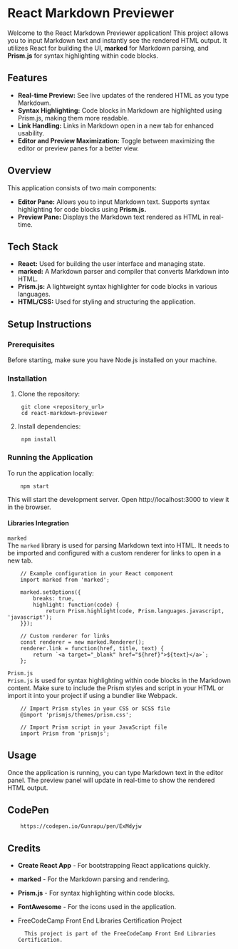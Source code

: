 # React Markdown Previewer

Welcome to the React Markdown Previewer application! This project allows you to input Markdown text and instantly see the rendered HTML output. It utilizes React for building the UI, **marked** for Markdown parsing, and **Prism.js** for syntax highlighting within code blocks.

## Features

- **Real-time Preview:** See live updates of the rendered HTML as you type Markdown.
- **Syntax Highlighting:** Code blocks in Markdown are highlighted using Prism.js, making them more readable.
- **Link Handling:** Links in Markdown open in a new tab for enhanced usability.
- **Editor and Preview Maximization:** Toggle between maximizing the editor or preview panes for a better view.

## Overview

This application consists of two main components:

- **Editor Pane:** Allows you to input Markdown text. Supports syntax highlighting for code blocks using **Prism.js.**
- **Preview Pane:** Displays the Markdown text rendered as HTML in real-time.

## Tech Stack

- **React:** Used for building the user interface and managing state.
- **marked:** A Markdown parser and compiler that converts Markdown into HTML.
- **Prism.js:** A lightweight syntax highlighter for code blocks in various languages.
- **HTML/CSS:** Used for styling and structuring the application.

## Setup Instructions
### Prerequisites

Before starting, make sure you have Node.js installed on your machine.

### Installation

1. Clone the repository:

        git clone <repository_url>
        cd react-markdown-previewer

2. Install dependencies:

        npm install

### Running the Application

To run the application locally:

        npm start

This will start the development server. Open http://localhost:3000 to view it in the browser.

#### Libraries Integration

`marked` \
The `marked` library is used for parsing Markdown text into HTML. It needs to be imported and configured with a custom renderer for links to open in a new tab.

        // Example configuration in your React component
        import marked from 'marked';

        marked.setOptions({
            breaks: true,
            highlight: function(code) {
                return Prism.highlight(code, Prism.languages.javascript, 'javascript');
        }});

        // Custom renderer for links
        const renderer = new marked.Renderer();
        renderer.link = function(href, title, text) {
            return `<a target="_blank" href="${href}">${text}</a>`;
        };

`Prism.js` \
`Prism.js` is used for syntax highlighting within code blocks in the Markdown content. Make sure to include the Prism styles and script in your HTML or import it into your project if using a bundler like Webpack.

        // Import Prism styles in your CSS or SCSS file
        @import 'prismjs/themes/prism.css';

        // Import Prism script in your JavaScript file
        import Prism from 'prismjs';

## Usage

Once the application is running, you can type Markdown text in the editor panel. The preview panel will update in real-time to show the rendered HTML output.

## CodePen

        https://codepen.io/Gunrapu/pen/ExMdyjw
        
## Credits

- **Create React App** - For bootstrapping React applications quickly.
- **marked** - For the Markdown parsing and rendering.
- **Prism.js** - For syntax highlighting within code blocks.
- **FontAwesome** - For the icons used in the application.
- FreeCodeCamp Front End Libraries Certification Project

        This project is part of the FreeCodeCamp Front End Libraries Certification.